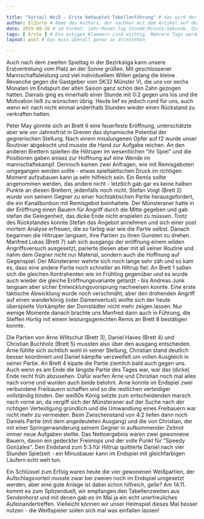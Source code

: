 ```yaml
---

title: "Vorteil Weiß - Erste behauptet Tabellenführung" # das wird der Titel der Seite, am besten in Anführungszeichen (z.B. wenn er Sonderzeichen enthält)
author: ElZorro # Name des Authors, der nachher mit dem Artikel auf der Seite angezeigt wird; das ist unabhängig vom github-Benutzernamen
date: 2015-09-26 # im Format: Jahr-Monat-Tag Stunde:Minute:Sekunde, die Uhrzeit ist optional
tags: [ Erste ] # Die eckigen Klammern sind wichtig. Mehrere Tags werden durch Kommas separiert
layout: post # Das muss überall genau so drinstehen

---
```

Auch nach dem zweiten Spieltag in der Bezirksliga kann unsere Erstvertretung vom Platz an der Sonne grüßen. Mit geschlossener Mannschaftsleistung und viel individuellem Willen gelang die kleine Revanche gegen die Gastgeber vom SK32 Münster VI, die uns vor sechs Monaten im Endspurt der alten Saison ganz schön den Zahn gezogen hatten. Damals ging es innerhalb einer Stunde mit 0:2 gegen uns los und die Motivation ließ zu wünschen übrig. Heute lief es jedoch rund für uns, auch wenn wir nach nicht einmal anderthalb Stunden wieder einen Rückstand zu verkraften hatten.

Peter May gönnte sich an Brett 6 eine feuerfeste Eröffnung, unterschätzte aber wie vor Jahresfrist in Greven das dynamische Potential der gegnerischen Stellung. Nach einem misslungenen Opfer auf f2 wurde unser Routinier abgekocht und musste die Hand zur Aufgabe reichen. An den anderen Brettern spielten die Hiltruper im wesentlichen "ihr Spiel" und die Positionen gaben anlass zur Hoffnung auf eine Wende im mannschaftskampf. Dennoch kamen zwei Anfragen, wie mit Remisgeboten umgegangen werden sollte - etwas spieltaktischen Druck im richtigen Moment aufzubauen kann ja sehr hilfreich sein. Ein Remis sollte angenommen werden, das andere nicht - letztlich gab gar es keine halben Punkte an diesen Brettern, jedenfalls noch nicht. Stefan Voigt (Brett 2) wurde von seinem Gegner zu einer hochtaktischen Partie herausgefordert, die ein Kanallbonbon mit Remisgebot beinhaltete. Der Münsteraner hatte in der Eröffnung einen Bauern für Angriff durch die Mitte gegeben und gab stefan die Gelegenheit, das dicke Ende nicht erspielen zu müssen. Trotz des Rückstandes konnte Stefan das Angebot annehmen und sich einer post mortem Analyse erfreuen, die so farbig war wie die Partie selbst. Danach begannen die Hiltruper langsam, ihre Partien zu ihren Gunsten zu drehen. Manfred Lukas (Brett 7) sah sich ausgangs der eröffnung einem wilden Angriffsversuch ausgesetzt, parierte diesen aber mit all seiner Routine und nahm dem Gegner nicht nur Material, sondern auch die Hoffnung auf Gegenspiel. Der Münsteraner wehrte sich noch lange sehr zäh und so kam es, dass eine andere Partie noch schneller an Hiltrup fiel. An Brett 1 saßen sich die gleichen Kontrahenten wie im Frühling gegenüber und es wurde auch wieder die gleiche Eröffnungsvariante getanzt - bis Andreas Junk langsam aber sicher Entwicklungsvorsprung nachweisen konnte. Eine erste taktische Abwicklung wurde noch verschmäht, aber den drohenden Angriff auf einen wanderkönig (oder Damenverlust) wollte sich der heute überspielte Vorkämpfer der Domstädter nicht mehr zeigen lassen. Nur wenige Momente danach brachte uns Manfred dann auch in Führung, die Steffen Hortig mit einem leistungsgerechten Remis an Brett 8 bestätigen konnte.

Die Partien von Arne Wiltschut (Brett 3), Daniel Haves (Brett 4) und Christian Buchholz (Brett 5) mussten also über den ausgang entscheiden. Arne fühlte sich sichtlich wohl in seiner Stellung, Christian stand deutlich besser koordiniert und Daniel kämpfte verzweifelt um vollen Ausgleich in seiner Partie. An Brett 4 kippte die Partie ziemlich bald auch gegen uns. Auch wenn es am Ende die längste Partie des Tages war, war das (dicke) Ende recht früh abzusehen. Dafür warfen Arne und Christian noch mal alles nach vorne und wurden auch beide belohnt. Arne konnte im Endspiel zwei verbundene Freibauern schaffen und so die restlichen verteidiger vollständig binden. Der weiß0e König setzte zum entscheidenden marsch nach vorne an, da vergiff sich der Münsteraner auf der Suche nach der richtigen Verteidigung gründlich und die Umwandlung eines Freibauern war nicht mehr zu vermeiden. Beim Zwischenstand von 4:2 liefen dann noch Daniels Partie (mit dem angedeuteten Ausgang) und die von Christian, der mit einer Springerwanderung seinem Gegner in aufkommender Zeitnot immer neue Aufgaben stellte. Das Nettoergebnis waren zwei gewonnene Bauern, davon ein gedeckter Freimops und der volle Punkt für "Speedy Gonzales". Den Endstand zum 5:3 für Hiltrup quittierte Daniel nach vier Stunden Spielzeit - ein Minusbauer kann im Endspiel mit gleichfarbigen Läufern echt weh tun.

Ein Schlüssel zum Erfolg waren heute die vier gewonenen Weißpartien, der Aufschlagsvorteil musste zwar bei zweien noch im Endspiel umgesetzt werden, aber eine gute Anlage ist dabei schon hilfreich, gelle? Am 14.11. kommt es zum Spitzenduell, wir empfangen den Tabellenzweiten aus Sendenhorst und mit denen gab es im Mai ja ein echt unerfreuliches Aufeinandertreffen. Vielleicht können wir unser Heimspiel dieses Mal besser nutzen - die Weißspieler sollen sich mal was einfallen lassen!

